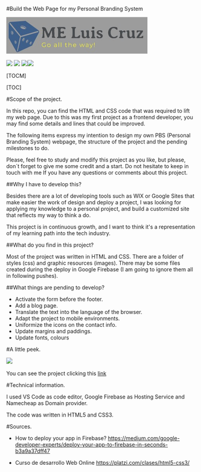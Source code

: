 #Build the Web Page for my Personal Branding System

![](https://github.com/Meluiscruz/My_PBS_web_page/blob/master/public/images/logo/main_logo.jpg?raw=true)

![](https://img.shields.io/github/stars/Meluiscruz/My_PBS_web_page.svg) ![](https://img.shields.io/github/forks/Meluiscruz/My_PBS_web_page.svg) ![](https://img.shields.io/github/issues/Meluiscruz/My_PBS_web_page.svg)![](https://img.shields.io/github/tag/Meluiscruz/My_PBS_web_page.svg)

[TOCM]

[TOC]

#Scope of the project.

In this repo, you can find the HTML and CSS code that was required to lift my web page. Due to this was my first project as a frontend developer, you may find some details and lines that could be improved.

The following items express my intention to design my own PBS (Personal Branding System) webpage, the structure of the project and the pending milestones to do.

Please, feel free to study and modify this project as you like, but please, don´t forget to give me some credit and a start. Do not hesitate to keep in touch with me If you have any questions or comments about this project.

##Why I have to develop this?

Besides there are a lot of developing tools such as WIX or Google Sites that make easier the work of design and deploy a project, I was looking for applying my knowledge to a personal project, and build a customized site that reflects my way to think a do.

This project is in continuous growth, and I want to think it's a representation of my learning path into the tech industry.

##What do you find in this project?

Most of the project was written in HTML and CSS. There are a folder of styles (css) and graphic resources (images).  There may be some files created during the deploy in Google Firebase (I am going to ignore them all in following pushes).

##What things are pending to develop?

- Activate the form before the footer.
- Add a blog page.
- Translate the text into the language of the browser.
- Adapt the project to mobile environments.
- Uniformize the icons on the contact info.
- Update margins and paddings.
- Update fonts, colours

#A little peek.

![](https://github.com/Meluiscruz/My_PBS_web_page/blob/master/public/images/demo/my_pbs.gif?raw=true)

You can see the project clicking this [link](https://meluiscruz.com "link")

#Technical information.

I used VS Code as code editor, Google Firebase as Hosting Service and Namecheap as Domain provider.

The code was written in HTML5 and CSS3.

#Sources.

- How to deploy your app in Firebase?  https://medium.com/google-developer-experts/deploy-your-app-to-firebase-in-seconds-b3a9a37dff47

- Curso de desarrollo Web Online  https://platzi.com/clases/html5-css3/
